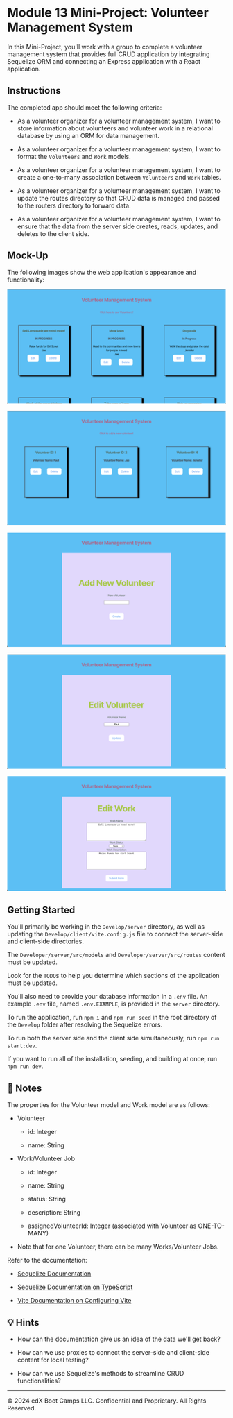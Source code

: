 # Module 13 Mini-Project: Volunteer Management System

In this Mini-Project, you'll work with a group to complete a volunteer management system that provides full CRUD application by integrating Sequelize ORM and connecting an Express application with a React application.

## Instructions

The completed app should meet the following criteria:

* As a volunteer organizer for a volunteer management system, I want to store information about volunteers and volunteer work in a relational database by using an ORM for data management. 

* As a volunteer organizer for a volunteer management system, I want to format the `Volunteers` and `Work` models.

* As a volunteer organizer for a volunteer management system, I want to create a one-to-many association between `Volunteers` and `Work` tables.

* As a volunteer organizer for a volunteer management system, I want to update the routes directory so that CRUD data is managed and passed to the routers directory to forward data.

* As a volunteer organizer for a volunteer management system, I want to ensure that the data from the server side creates, reads, updates, and deletes to the client side.

## Mock-Up

The following images show the web application's appearance and functionality:

![The volunteer management system's homepage displays the list of volunteer job, their progress, and the volunteer assigned to each particular job.](./Assets/13-01-vms_homepage.png)

![After clicking on See All Volunteers, a list of volunteers is displayed.](./Assets/13-02-vms_volunteers-list.png)

![After clicking on Add New Volunteer, the user is sent to an Add New Volunteer Form, where they can add a new volunteer's name.](./Assets/13-03-vms_add-volunteer.png)

![After clicking on the Edit button for a volunteer, their name can be updated to correct for any spelling errors.](./Assets/13-04-vms_edit-volunteer.png)

![After clicking on the Edit button for a volunteer job, the specific work information can be updated as needed.](./Assets/13-05-vms_edit-work.png)

## Getting Started

You'll primarily be working in the `Develop/server` directory, as well as updating the `Develop/client/vite.config.js` file to connect the server-side and client-side directories.

The `Developer/server/src/models` and `Developer/server/src/routes` content must be updated.

Look for the `TODO`s to help you determine which sections of the application must be updated.

You'll also need to provide your database information in a `.env` file. An example `.env` file, named `.env.EXAMPLE`, is provided in the `server` directory.

To run the application, run `npm i` and `npm run seed` in the root directory of the `Develop` folder after resolving the Sequelize errors. 

To run both the server side and the client side simultaneously, run `npm run start:dev`.

If you want to run all of the installation, seeding, and building at once, run `npm run dev`.

## 📝 Notes

The properties for the Volunteer model and Work model are as follows:

* Volunteer

  * id: Integer

  * name: String

* Work/Volunteer Job

  * id: Integer

  * name: String

  * status: String

  * description: String

  * assignedVolunteerId: Integer (associated with Volunteer as ONE-TO-MANY)

* Note that for one Volunteer, there can be many Works/Volunteer Jobs.

Refer to the documentation:

* [Sequelize Documentation](https://sequelize.org/)

* [Sequelize Documentation on TypeScript](https://sequelize.org/docs/v6/other-topics/typescript/)

* [Vite Documentation on Configuring Vite](https://vitejs.dev/config/)

## 💡 Hints

* How can the documentation give us an idea of the data we'll get back?

* How can we use proxies to connect the server-side and client-side content for local testing?

* How can we use Sequelize's methods to streamline CRUD functionalities?

---
© 2024 edX Boot Camps LLC. Confidential and Proprietary. All Rights Reserved.
